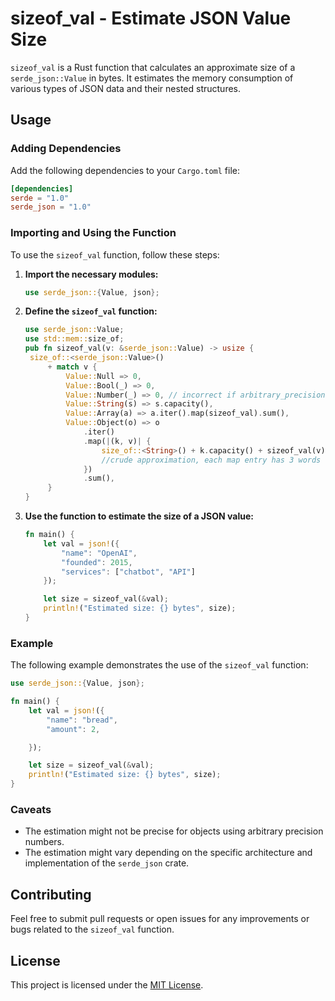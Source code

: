 # sizeof_val - Estimate JSON Value Size

`sizeof_val` is a Rust function that calculates an approximate size of a `serde_json::Value` in bytes. It estimates the memory consumption of various types of JSON data and their nested structures.

## Usage

### Adding Dependencies

Add the following dependencies to your `Cargo.toml` file:

```toml
[dependencies]
serde = "1.0"
serde_json = "1.0"
```

### Importing and Using the Function

To use the `sizeof_val` function, follow these steps:

1. **Import the necessary modules:**

   ```rust
   use serde_json::{Value, json};
   ```

2. **Define the `sizeof_val` function:**

   ```rust
   use serde_json::Value;
   use std::mem::size_of;
   pub fn sizeof_val(v: &serde_json::Value) -> usize {
    size_of::<serde_json::Value>()
        + match v {
            Value::Null => 0,
            Value::Bool(_) => 0,
            Value::Number(_) => 0, // incorrect if arbitrary_precision is enabled
            Value::String(s) => s.capacity(),
            Value::Array(a) => a.iter().map(sizeof_val).sum(),
            Value::Object(o) => o
                .iter()
                .map(|(k, v)| {
                    size_of::<String>() + k.capacity() + sizeof_val(v) + size_of::<usize>() * 3
                    //crude approximation, each map entry has 3 words of overhead
                })
                .sum(),
        }
   }
   ```

3. **Use the function to estimate the size of a JSON value:**

   ```rust
   fn main() {
       let val = json!({
           "name": "OpenAI",
           "founded": 2015,
           "services": ["chatbot", "API"]
       });

       let size = sizeof_val(&val);
       println!("Estimated size: {} bytes", size);
   }
   ```

### Example

The following example demonstrates the use of the `sizeof_val` function:

```rust
use serde_json::{Value, json};

fn main() {
    let val = json!({
        "name": "bread",
        "amount": 2,

    });

    let size = sizeof_val(&val);
    println!("Estimated size: {} bytes", size);
}
```

### Caveats

- The estimation might not be precise for objects using arbitrary precision numbers.
- The estimation might vary depending on the specific architecture and implementation of the `serde_json` crate.

## Contributing

Feel free to submit pull requests or open issues for any improvements or bugs related to the `sizeof_val` function.

## License

This project is licensed under the [MIT License](LICENSE).
